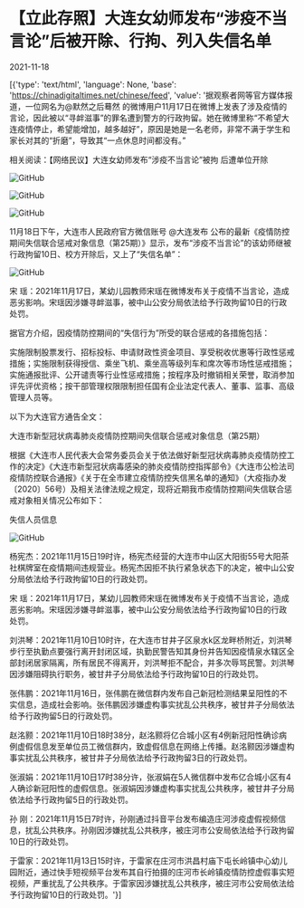 # 【立此存照】大连女幼师发布“涉疫不当言论”后被开除、行拘、列入失信名单

2021-11-18

[{'type': 'text/html', 'language': None, 'base': 'https://chinadigitaltimes.net/chinese/feed', 'value': '据观察者网等官方媒体报道，一位网名为@默然之后蓦然 的微博用户11月17日在微博上发表了涉及疫情的言论，因此被以“寻衅滋事”的罪名遭到警方的行政拘留。她在微博里称“不希望大连疫情停止，希望能增加，越多越好”，原因是她是一名老师，非常不满于学生和家长对其的“折磨”，导致其“一点休息时间都没有。”

相关阅读：【网络民议】大连女幼师发布“涉疫不当言论”被拘 后遭单位开除

![GitHub](https://chinadigitaltimes.net/chinese/files/2021/11/image-1637229493786.png)

![GitHub](https://chinadigitaltimes.net/chinese/files/2021/11/%E6%B6%89%E7%96%AB%E4%B8%8D%E5%BD%93%E8%A8%80%E8%AE%BA.jpg)

![GitHub](https://chinadigitaltimes.net/chinese/files/2021/11/%E8%A2%AB%E5%BC%80%E9%99%A4.jpg)

11月18日下午，大连市人民政府官方微信账号 @大连发布 公布的最新《疫情防控期间失信联合惩戒对象信息（第25期）》显示，发布“涉疫不当言论”的该幼师继被行政拘留10日、校方开除后，又上了“失信名单”：

![GitHub](https://chinadigitaltimes.net/chinese/files/2021/11/image-1637228088885.png)



宋 瑶：2021年11月17日，某幼儿园教师宋瑶在微博发布关于疫情不当言论，造成恶劣影响。宋瑶因涉嫌寻衅滋事，被中山公安分局依法给予行政拘留10日的行政处罚。



据官方介绍，因疫情防控期间的“失信行为”所受的联合惩戒的各措施包括：



实施限制股票发行、招标投标、申请财政性资金项目、享受税收优惠等行政性惩戒措施；实施限制获得授信、乘坐飞机、乘坐高等级列车和席次等市场性惩戒措施；实施通报批评、公开谴责等行业性惩戒措施；按程序及时撤销相关荣誉，取消参加评先评优资格；按干部管理权限限制担任国有企业法定代表人、董事、监事、高级管理人员等。



以下为大连官方通告全文：

大连市新型冠状病毒肺炎疫情防控期间失信联合惩戒对象信息（第25期）

根据《大连市人民代表大会常务委员会关于依法做好新型冠状病毒肺炎疫情防控工作的决定》《大连市新型冠状病毒感染的肺炎疫情防控指挥部令》《大连市公检法司疫情防控联合通报》《关于在全市建立疫情防控失信黑名单的通知》（大疫指办发〔2020〕56号）及相关法律法规之规定，现将近期我市疫情防控期间失信联合惩戒对象相关情况公布如下：

失信人员信息

![GitHub](https://chinadigitaltimes.net/chinese/files/2021/11/post-673438-619625d3b03fc.png)

杨宪杰：2021年11月15日19时许，杨宪杰经营的大连市中山区大阳街55号大阳茶社棋牌室在疫情期间违规营业。杨宪杰因拒不执行紧急状态下的决定，被中山公安分局依法给予行政拘留10日的行政处罚。

宋 瑶：2021年11月17日，某幼儿园教师宋瑶在微博发布关于疫情不当言论，造成恶劣影响。宋瑶因涉嫌寻衅滋事，被中山公安分局依法给予行政拘留10日的行政处罚。

刘洪琴：2021年11月10日10时许，在大连市甘井子区泉水k区龙畔桥附近，刘洪琴步行至执勤点要强行离开封闭区域，执勤民警告知其身份并告知因疫情泉水辖区全部封闭居家隔离，所有居民不得离开，刘洪琴拒不配合，并多次辱骂民警。刘洪琴因涉嫌阻碍执行职务，被甘井子分局依法给予行政拘留10日的行政处罚。

张伟鹏：2021年11月16日，张伟鹏在微信群内发布自己新冠检测结果呈阳性的不实信息，造成社会影响。张伟鹏因涉嫌虚构事实扰乱公共秩序，被甘井子分局依法给予行政拘留5日的行政处罚。

赵洺颢：2021年11月10日18时38分，赵洺颢将亿合城小区有4例新冠阳性确诊病例虚假信息发至单位员工微信群内，致虚假信息在网络上传播。赵洺颢因涉嫌虚构事实扰乱公共秩序，被甘井子分局依法给予行政拘留3日的行政处罚。

张淑娟：2021年11月10日17时38分许，张淑娟在5人微信群中发布亿合城小区有4人确诊新冠阳性的虚假信息。张淑娟因涉嫌虚构事实扰乱公共秩序，被甘井子分局依法给予行政拘留5日的行政处罚。

孙 刚：2021年11月15日7时许，孙刚通过抖音平台发布编造庄河涉疫虚假视频信息，扰乱公共秩序。孙刚因涉嫌扰乱公共秩序，被庄河市公安局依法给予行政拘留10日的行政处罚。

于雷家：2021年11月13日15时许，于雷家在庄河市洪昌村庙下屯长岭镇中心幼儿园附近，通过快手短视频平台发布其自行拍摄的庄河市长岭镇疫情防控虚假事实短视频，严重扰乱了公共秩序。于雷家因涉嫌扰乱公共秩序，被庄河市公安局依法给予行政拘留10日的行政处罚。'}]